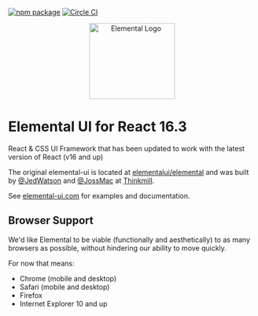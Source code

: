 [![npm package](https://img.shields.io/npm/v/elemental.svg?style=flat)](https://www.npmjs.org/package/elemental)
[![Circle CI](https://img.shields.io/circleci/project/elementalui/elemental.svg)](https://circleci.com/gh/elementalui/elemental)

<p align="center">
	<img src="http://elemental-ui.com/images/elemental-logo-paths.svg" width="174" height="154" alt="Elemental Logo" />
</p>

# Elemental UI for React 16.3

React & CSS UI Framework that has been updated to work with the latest version of React (v16 and up)

The original elemental-ui is located at [elementalui/elemental](https://github.com/elementalui/elemental) and was built by [@JedWatson](https://github.com/JedWatson) and [@JossMac](https://github.com/JossMac) at [Thinkmill](http://www.thinkmill.com.au).

See [elemental-ui.com](http://elemental-ui.com) for examples and documentation.

## Browser Support

We'd like Elemental to be viable (functionally and aesthetically) to as many browsers as possible, without hindering our ability to move quickly.

For now that means:

- Chrome (mobile and desktop)
- Safari (mobile and desktop)
- Firefox
- Internet Explorer 10 and up
